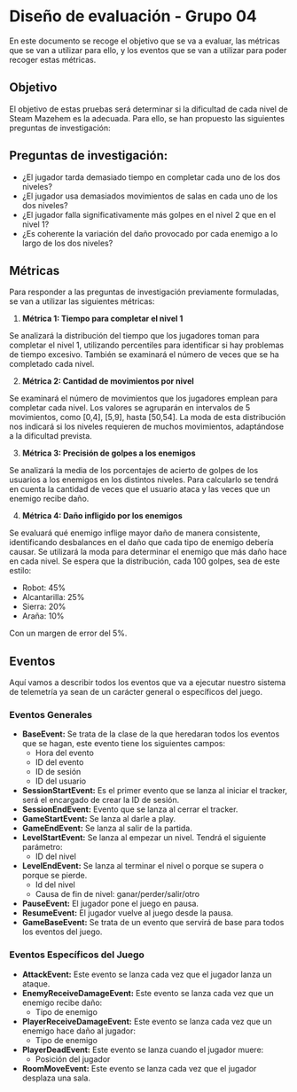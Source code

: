 # Diseño de evaluación - Grupo 04
En este documento se recoge el objetivo que se va a evaluar, las métricas que se van a utilizar para ello, y los eventos que se van a utilizar para poder recoger estas métricas.

## Objetivo
El objetivo de estas pruebas será determinar si la dificultad de cada nivel de Steam Mazehem es la adecuada. Para ello, se han propuesto las siguientes preguntas de investigación:

## Preguntas de investigación:

* ¿El jugador tarda demasiado tiempo en completar cada uno de los dos niveles? 
* ¿El jugador usa demasiados movimientos de salas en cada uno de los dos niveles? 
* ¿El jugador falla significativamente más golpes en el nivel 2 que en el nivel 1?
* ¿Es coherente la variación del daño provocado por cada enemigo a lo largo de los dos niveles?

## Métricas
Para responder a las preguntas de investigación previamente formuladas, se van a utilizar las siguientes métricas:

1. **Métrica 1: Tiempo para completar el nivel 1**

Se analizará la distribución del tiempo que los jugadores toman para completar el nivel 1, utilizando percentiles para identificar si hay problemas de tiempo excesivo. También se examinará el número de veces que se ha completado cada nivel.

2. **Métrica 2: Cantidad de movimientos por nivel**

Se examinará el número de movimientos que los jugadores emplean para completar cada nivel. Los valores se agruparán en intervalos de 5 movimientos, como [0,4], [5,9], hasta [50,54]. La moda de esta distribución nos indicará si los niveles requieren de muchos movimientos, adaptándose a la dificultad prevista. 

3. **Métrica 3: Precisión de golpes a los enemigos**

Se analizará la media de los porcentajes de acierto de golpes de los usuarios a los enemigos en los distintos niveles. Para calcularlo se tendrá en cuenta la cantidad de veces que el usuario ataca y las veces que un enemigo recibe daño.

4. **Métrica 4: Daño infligido por los enemigos**

Se evaluará qué enemigo inflige mayor daño de manera consistente, identificando desbalances en el daño que cada tipo de enemigo debería causar. Se utilizará la moda para determinar el enemigo que más daño hace en cada nivel. Se espera que la distribución, cada 100 golpes, sea de este estilo:

* Robot: 45%
* Alcantarilla: 25%
* Sierra: 20%
* Araña: 10%

Con un margen de error del 5%.
## Eventos
Aquí vamos a describir todos los eventos que va a ejecutar nuestro sistema de telemetría ya sean de un carácter general o específicos del juego. 

### Eventos Generales
* **BaseEvent:** Se trata de la clase de la que heredaran todos los eventos que se hagan, este evento tiene los siguientes campos:
	- Hora del evento
	- ID del evento
	- ID de sesión
	- ID del usuario
* **SessionStartEvent:** Es el primer evento que se lanza al iniciar el tracker, será el encargado de crear la ID de sesión.
* **SessionEndEvent:** Evento que se lanza al cerrar el tracker.
* **GameStartEvent:** Se lanza al darle a play.
* **GameEndEvent:** Se lanza al salir de la partida.
* **LevelStartEvent:** Se lanza al empezar un nivel. Tendrá el siguiente parámetro:
  * ID del nivel
* **LevelEndEvent:** Se lanza al terminar el nivel o porque se supera o porque se pierde.
  * Id del nivel
  * Causa de fin de nivel: ganar/perder/salir/otro
* **PauseEvent:** El jugador pone el juego en pausa.
* **ResumeEvent:** El jugador vuelve al juego desde la pausa.
* **GameBaseEvent:** Se trata de un evento que servirá de base para todos los eventos del juego.

### Eventos Específicos del Juego
* **AttackEvent:** Este evento se lanza cada vez que el jugador lanza un ataque.
* **EnemyReceiveDamageEvent:** Este evento se lanza cada vez que un enemigo recibe daño:
  * Tipo de enemigo
* **PlayerReceiveDamageEvent:** Este evento se lanza cada vez que un enemigo hace daño al jugador:
  * Tipo de enemigo
* **PlayerDeadEvent:** Este evento se lanza cuando el jugador muere:
  * Posición del jugador
* **RoomMoveEvent:** Este evento se lanza cada vez que el jugador desplaza una sala.
